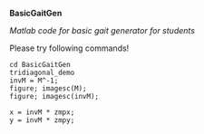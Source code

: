 **BasicGaitGen**

*Matlab code for basic gait generator for students*

Please try following commands!
```
cd BasicGaitGen
tridiagonal_demo
invM = M^-1; 
figure; imagesc(M);
figure; imagesc(invM);

x = invM * zmpx;
y = invM * zmpy;
```
